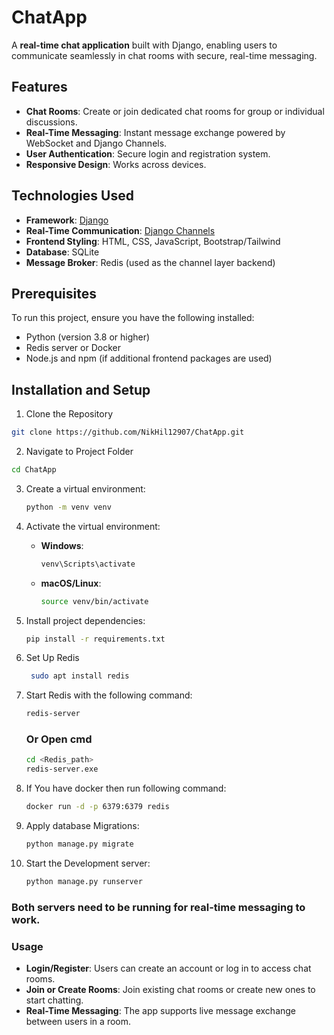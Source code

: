 # ChatApp

A **real-time chat application** built with Django, enabling users to communicate seamlessly in chat rooms with secure, real-time messaging.

## Features

- **Chat Rooms**: Create or join dedicated chat rooms for group or individual discussions.
- **Real-Time Messaging**: Instant message exchange powered by WebSocket and Django Channels.
- **User Authentication**: Secure login and registration system.
- **Responsive Design**: Works across devices.

## Technologies Used

- **Framework**: [Django](https://www.djangoproject.com/)
- **Real-Time Communication**: [Django Channels](https://channels.readthedocs.io/en/stable/)
- **Frontend Styling**: HTML, CSS, JavaScript, Bootstrap/Tailwind
- **Database**: SQLite 
- **Message Broker**: Redis (used as the channel layer backend)

## Prerequisites

To run this project, ensure you have the following installed:

- Python (version 3.8 or higher)
- Redis server or Docker
- Node.js and npm (if additional frontend packages are used)

## Installation and Setup

 1. Clone the Repository

```bash
git clone https://github.com/NikHil12907/ChatApp.git
```

 2. Navigate to Project Folder

  ```bash
  cd ChatApp
  ```

3. Create a virtual environment:

    ```bash
    python -m venv venv
    ```

4. Activate the virtual environment:
   
    - **Windows**:
      ```bash
      venv\Scripts\activate
      ```
    - **macOS/Linux**:
      ```bash
      source venv/bin/activate
      ```

5. Install project dependencies:

    ```bash
    pip install -r requirements.txt
    ```
6.  Set Up Redis

    ```bash
     sudo apt install redis
    ```
7. Start Redis with the following command:

   ```bash
   redis-server
   ```

   ### Or Open cmd 

   ```bash
   cd <Redis_path>
   redis-server.exe
   ```

8. If You have docker then run following command:

   ```bash
   docker run -d -p 6379:6379 redis
   ```

9. Apply database Migrations:

   ```bash
   python manage.py migrate
   ```

10. Start the Development server:

    ```bash
    python manage.py runserver
    ```

### Both servers need to be running for real-time messaging to work.

### Usage
- **Login/Register**: Users can create an account or log in to access chat rooms.
- **Join or Create Rooms**: Join existing chat rooms or create new ones to start chatting.
- **Real-Time Messaging**: The app supports live message exchange between users in a room.



      



